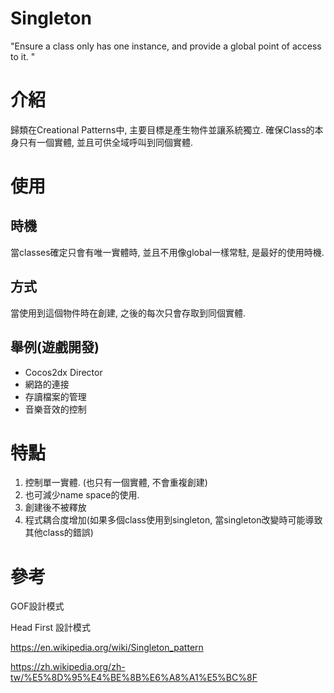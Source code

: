 Singleton
=====================
"Ensure a class only has one instance, and provide a global point of access to it.
"
# 介紹

歸類在Creational Patterns中, 主要目標是產生物件並讓系統獨立. 確保Class的本身只有一個實體, 並且可供全域呼叫到同個實體.

# 使用

## 時機

當classes確定只會有唯一實體時, 並且不用像global一樣常駐, 是最好的使用時機.

## 方式

當使用到這個物件時在創建, 之後的每次只會存取到同個實體.

## 舉例(遊戲開發)
- Cocos2dx Director
- 網路的連接
- 存讀檔案的管理
- 音樂音效的控制

# 特點

1. 控制單一實體. (也只有一個實體, 不會重複創建)
2. 也可減少name space的使用.
3. 創建後不被釋放
4. 程式耦合度增加(如果多個class使用到singleton, 當singleton改變時可能導致其他class的錯誤)

# 參考

GOF設計模式

Head First 設計模式

<https://en.wikipedia.org/wiki/Singleton_pattern>

<https://zh.wikipedia.org/zh-tw/%E5%8D%95%E4%BE%8B%E6%A8%A1%E5%BC%8F>
